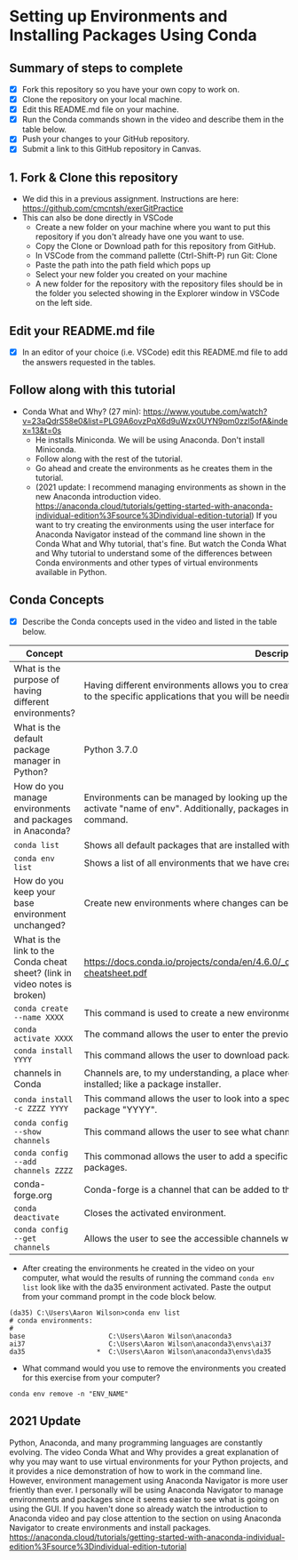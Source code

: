 # Setting up Environments and Installing Packages Using Conda

## Summary of steps to complete

- [x] Fork this repository so you have your own copy to work on.
- [x] Clone the repository on your local machine. 
- [x] Edit this README.md file on your machine.
- [x] Run the Conda commands shown in the video and describe them in the table below.
- [x] Push your changes to your GitHub repository.
- [x] Submit a link to this GitHub repository in Canvas.

## 1. Fork & Clone this repository

* We did this in a previous assignment. Instructions are here: https://github.com/cmcntsh/exerGitPractice
* This can also be done directly in VSCode
  * Create a new folder on your machine where you want to put this repository if you don't already have one you want to use.
  * Copy the Clone or Download path for this repository from GitHub.
  * In VSCode from the command pallette (Ctrl-Shift-P) run Git: Clone
  * Paste the path into the path field which pops up
  * Select your new folder you created on your machine
  * A new folder for the repository with the repository files should be in the folder you selected showing in the Explorer window in VSCode on the left side.
  
## Edit your README.md file

* [x] In an editor of your choice (i.e. VSCode) edit this README.md file to add the answers requested in the tables.

## Follow along with this tutorial

* Conda What and Why? (27 min): https://www.youtube.com/watch?v=23aQdrS58e0&list=PLG9A6ovzPqX6d9uWzx0UYN9pm0zzl5ofA&index=13&t=0s
  * He installs Miniconda. We will be using Anaconda. Don't install Miniconda.
  * Follow along with the rest of the tutorial.
  * Go ahead and create the environments as he creates them in the tutorial.
  * (2021 update: I recommend managing environments as shown in the new Anaconda introduction video. https://anaconda.cloud/tutorials/getting-started-with-anaconda-individual-edition%3Fsource%3Dindividual-edition-tutorial) If you want to try creating the environments using the user interface for Anaconda Navigator instead of the command line shown in the Conda What and Why tutorial, that's fine. But watch the Conda What and Why tutorial to understand some of the differences between Conda environments and other types of virtual environments available in Python.

## Conda Concepts

* [x] Describe the Conda concepts used in the video and listed in the table below.

|   Concept   |         Description or short answer         |
|     ---     |                     ---                     |
|What is the purpose of having different environments?     |Having different environments allows you to create an isolated place to work on individual projects with access to the specific applications that you will be needing without creating excess clutter. |
|What is the default package manager in Python?            |Python 3.7.0 |
|How do you manage environments and packages in Anaconda?  |Environments can be managed by looking up the environment list 'conda env list' and then typing 'conda activate "name of env". Additionally, packages in the current env can be looked up using the 'conda list' command. |
|`conda list`       |Shows all default packages that are installed with anaconda. |
|`conda env list`       |Shows a list of all environments that we have created. |
|How do you keep your base environment unchanged?       |Create new environments where changes can be made. |
|What is the link to the Conda cheat sheet? (link in video notes is broken)      |https://docs.conda.io/projects/conda/en/4.6.0/_downloads/52a95608c49671267e40c689e0bc00ca/conda-cheatsheet.pdf |
|`conda create --name XXXX`       |This command is used to create a new environment. |
|`conda activate XXXX`       |The command allows the user to enter the previously created environment. |
|`conda install YYYY`       |This command allows the user to download packages from the default channel/package installer. |
|channels in Conda       |Channels are, to my understanding, a place where conda goes to look for the various packages that are being installed; like a package installer. |
|`conda install -c ZZZZ YYYY`       |This command allows the user to look into a specific channel/package installer "ZZZZ" to download a specific package "YYYY". |
|`conda config --show channels`       |This command allows the user to see what channels have been used previously to download packages. |
|`conda config --add channels ZZZZ`       |This commonad allows the user to add a specific channel to the channel list for future use when adding packages. |
|conda-forge.org       |Conda-forge is a channel that can be added to the channel list and provides access to additional packages. |
|`conda deactivate`       |Closes the activated environment. |
|`conda config --get channels`       |Allows the user to see the accessible channels with ranking in priority. |

* After creating the environments he created in the video on your computer, what would the results of running the command `conda env list` look like with the da35 environment activated. Paste the output from your command prompt in the code block below.

```
(da35) C:\Users\Aaron Wilson>conda env list
# conda environments:
#
base                     C:\Users\Aaron Wilson\anaconda3
ai37                     C:\Users\Aaron Wilson\anaconda3\envs\ai37
da35                  *  C:\Users\Aaron Wilson\anaconda3\envs\da35

```
* What command would you use to remove the environments you created for this exercise from your computer?

```
conda env remove -n "ENV_NAME"

```
## 2021 Update
Python, Anaconda, and many programming languages are constantly evolving. The video Conda What and Why provides a great explanation of why you may want to use virtual environments for your Python projects, and it provides a nice demonstration of how to work in the command line. However, environment management using Anaconda Navigator is more user friently than ever. I personally will be using Anaconda Navigator to manage environments and packages since it seems easier to see what is going on using the GUI. If you haven't done so already watch the introduction to Anaconda video and pay close attention to the section on using Anaconda Navigator to create environments and install packages. https://anaconda.cloud/tutorials/getting-started-with-anaconda-individual-edition%3Fsource%3Dindividual-edition-tutorial
